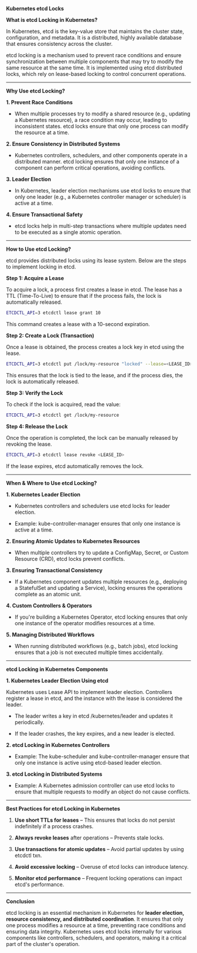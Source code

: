 **Kubernetes etcd Locks**

**What is etcd Locking in Kubernetes?**

In Kubernetes, etcd is the key-value store that maintains the cluster state, configuration, and metadata. It is a distributed, highly available database that ensures consistency across the cluster.

etcd locking is a mechanism used to prevent race conditions and ensure synchronization between multiple components that may try to modify the same resource at the same time. It is implemented using etcd distributed locks, which rely on lease-based locking to control concurrent operations.

---

**Why Use etcd Locking?**

**1. Prevent Race Conditions**

   - When multiple processes try to modify a shared resource (e.g., updating a Kubernetes resource), a race condition may
     occur, leading to inconsistent states. etcd locks ensure that only one process can modify the resource at a time.
     
**2. Ensure Consistency in Distributed Systems**

   - Kubernetes controllers, schedulers, and other components operate in a distributed manner. etcd locking ensures that
     only one instance of a component can perform critical operations, avoiding conflicts.
     
**3. Leader Election**

   - In Kubernetes, leader election mechanisms use etcd locks to ensure that only one leader (e.g., a Kubernetes controller
     manager or scheduler) is active at a time.
     
**4. Ensure Transactional Safety**

   - etcd locks help in multi-step transactions where multiple updates need to be executed as a single atomic operation.

---

**How to Use etcd Locking?**

etcd provides distributed locks using its lease system. Below are the steps to implement locking in etcd.

**Step 1: Acquire a Lease**


To acquire a lock, a process first creates a lease in etcd. The lease has a TTL (Time-To-Live) to ensure that if the process fails, the lock is automatically released.

```bash
ETCDCTL_API=3 etcdctl lease grant 10
```

This command creates a lease with a 10-second expiration.

**Step 2: Create a Lock (Transaction)**

Once a lease is obtained, the process creates a lock key in etcd using the lease.

```bash
ETCDCTL_API=3 etcdctl put /lock/my-resource "locked" --lease=<LEASE_ID>
```

This ensures that the lock is tied to the lease, and if the process dies, the lock is automatically released.

**Step 3: Verify the Lock**

To check if the lock is acquired, read the value:

```bash
ETCDCTL_API=3 etcdctl get /lock/my-resource
```

**Step 4: Release the Lock**

Once the operation is completed, the lock can be manually released by revoking the lease.

```bash
ETCDCTL_API=3 etcdctl lease revoke <LEASE_ID>
```

If the lease expires, etcd automatically removes the lock.

----

**When & Where to Use etcd Locking?**

**1. Kubernetes Leader Election**

   - Kubernetes controllers and schedulers use etcd locks for leader election.
     
   - Example: kube-controller-manager ensures that only one instance is active at a time.
     
**2. Ensuring Atomic Updates to Kubernetes Resources**

   - When multiple controllers try to update a ConfigMap, Secret, or Custom Resource (CRD), etcd locks prevent conflicts.

**3. Ensuring Transactional Consistency**

   - If a Kubernetes component updates multiple resources (e.g., deploying a StatefulSet and updating a Service), locking
     ensures the operations complete as an atomic unit.
     
**4. Custom Controllers & Operators**

   - If you're building a Kubernetes Operator, etcd locking ensures that only one instance of the operator modifies
     resources at a time.
     
**5. Managing Distributed Workflows**

   - When running distributed workflows (e.g., batch jobs), etcd locking ensures that a job is not executed multiple times
     accidentally.

---

**etcd Locking in Kubernetes Components**

**1. Kubernetes Leader Election Using etcd**

Kubernetes uses Lease API to implement leader election. Controllers register a lease in etcd, and the instance with the lease is considered the leader.

   - The leader writes a key in etcd /kubernetes/leader and updates it periodically.
     
   - If the leader crashes, the key expires, and a new leader is elected.

**2. etcd Locking in Kubernetes Controllers**

   - Example: The kube-scheduler and kube-controller-manager ensure that only one instance is active using etcd-based
     leader election.

**3. etcd Locking in Distributed Systems**

   - Example: A Kubernetes admission controller can use etcd locks to ensure that multiple requests to modify an object do
     not cause conflicts.

---

**Best Practices for etcd Locking in Kubernetes**

1. **Use short TTLs for leases** – This ensures that locks do not persist indefinitely if a process crashes.

2. **Always revoke leases** after operations – Prevents stale locks.

3. **Use transactions for atomic updates** – Avoid partial updates by using etcdctl txn.

4. **Avoid excessive locking** – Overuse of etcd locks can introduce latency.

5. **Monitor etcd performance** – Frequent locking operations can impact etcd's performance.

---

**Conclusion**

etcd locking is an essential mechanism in Kubernetes for **leader election, resource consistency, and distributed coordination**. It ensures that only one process modifies a resource at a time, preventing race conditions and ensuring data integrity. Kubernetes uses etcd locks internally for various components like controllers, schedulers, and operators, making it a critical part of the cluster's operation.
